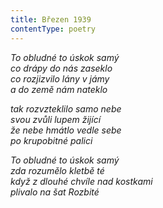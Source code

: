 ```yaml
---
title: Březen 1939
contentType: poetry
---
```


_To obludné to úskok samý  
co drápy do nás zaseklo  
co rozjizvilo lány v jámy  
a do země nám nateklo_

  

_tak rozvzteklilo samo nebe  
svou zvůli lupem žijící  
že nebe hmátlo vedle sebe  
po krupobitné palici_

  

_To obludné to úskok samý  
zda rozumělo kletbě té  
když z dlouhé chvíle nad kostkami  
plivalo na šat Rozbité_
